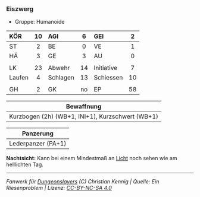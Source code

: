### Eiszwerg

- Gruppe: Humanoide

| KÖR    | 10  | AGI      |  6  | GEI        |  2  |
| :----- | :-: | :------- | :-: | :--------- | :-: |
| ST     |  2  | BE       |  0  | VE         |  1  |
| HÄ     |  3  | GE       |  3  | AU         |  0  |
|        |     |          |     |            |     |
| LK     | 23  | Abwehr   | 14  | Initiative |  7  |
| Laufen |  4  | Schlagen | 13  | Schiessen  | 10  |
|        |     |          |     |            |     |
| GH     |  2  | GK       | no  | EP         | 58  |

|                    Bewaffnung                    |
| :----------------------------------------------: |
| Kurzbogen (2h) (WB+1, INI+1), Kurzschwert (WB+1) |

|     Panzerung      |
| :----------------: |
| Lederpanzer (PA+1) |

**Nachtsicht:** Kann bei einem Mindestmaß an [Licht](../../grw/zauber/licht.md) noch sehen wie am helllichten Tag.

---

_Fanwerk für [Dungeonslayers](https://www.dungeonslayers.net/) (C) Christian Kennig | Quelle: Ein Riesenproblem | Lizenz: [CC-BY-NC-SA 4.0](https://creativecommons.org/licenses/by-nc-sa/4.0/deed.de)_
